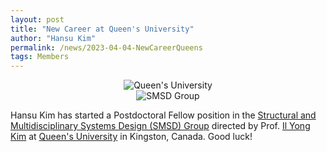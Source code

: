 ```yaml
---
layout: post
title: "New Career at Queen's University"
author: "Hansu Kim"
permalink: /news/2023-04-04-NewCareerQueens
tags: Members
---
```

   
<div style="display: flex; justify-content: center;">
  <img src="https://user-images.githubusercontent.com/54526956/230099209-94437726-4cf9-4c9c-a94b-7f7277dd5998.jpg" 
       alt="Queen's University" 
       style="max-width: 100%; height: auto; width: auto; max-height: 50vh; object-fit: contain;">
</div>   
   
<div style="display: flex; justify-content: center;">
  <img src="https://github.com/kim-hansu/kim-hansu.github.io/assets/54526956/98f20799-1ccd-4c86-abad-22715481eb1f" 
       alt="SMSD Group" 
       style="max-width: 100%; height: auto; width: auto; max-height: 25vh; object-fit: contain;">
</div>   
   
Hansu Kim has started a Postdoctoral Fellow position in the [Structural and Multidisciplinary Systems Design (SMSD) Group](https://ilyongkim.ca/) directed by Prof. [Il Yong Kim](https://scholar.google.com/citations?hl=en&user=9nbcizgAAAAJ) at [Queen's University](https://www.queensu.ca/) in Kingston, Canada. Good luck!  
